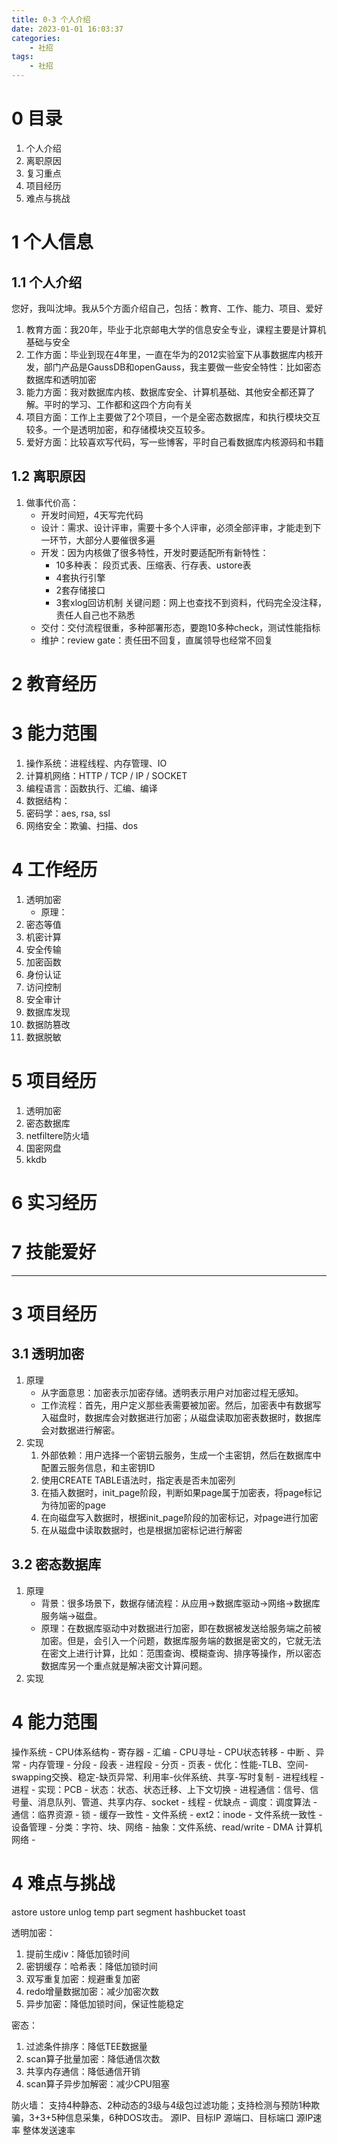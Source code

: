 ```yaml
---
title: 0-3 个人介绍
date: 2023-01-01 16:03:37
categories:
    - 社招
tags:
    - 社招
---
```


# 0 目录
1. 个人介绍
2. 离职原因
3. 复习重点
4. 项目经历
4. 难点与挑战

# 1 个人信息
## 1.1 个人介绍
您好，我叫沈坤。我从5个方面介绍自己，包括：教育、工作、能力、项目、爱好

1. 教育方面：我20年，毕业于北京邮电大学的信息安全专业，课程主要是计算机基础与安全
2. 工作方面：毕业到现在4年里，一直在华为的2012实验室下从事数据库内核开发，部门产品是GaussDB和openGauss，我主要做一些安全特性：比如密态数据库和透明加密
3. 能力方面：我对数据库内核、数据库安全、计算机基础、其他安全都还算了解。平时的学习、工作都和这四个方向有关
4. 项目方面：工作上主要做了2个项目，一个是全密态数据库，和执行模块交互较多。一个是透明加密，和存储模块交互较多。
5. 爱好方面：比较喜欢写代码，写一些博客，平时自己看数据库内核源码和书籍

## 1.2 离职原因
1. 做事代价高：
    - 开发时间短，4天写完代码
    - 设计：需求、设计评审，需要十多个人评审，必须全部评审，才能走到下一环节，大部分人要催很多遍
    - 开发：因为内核做了很多特性，开发时要适配所有新特性：
        - 10多种表： 段页式表、压缩表、行存表、ustore表
        - 4套执行引擎
        - 2套存储接口
        - 3套xlog回访机制
        关键问题：网上也查找不到资料，代码完全没注释，责任人自己也不熟悉
    - 交付：交付流程很重，多种部署形态，要跑10多种check，测试性能指标
    - 维护：review gate：责任田不回复，直属领导也经常不回复

# 2 教育经历

# 3 能力范围
1. 操作系统：进程线程、内存管理、IO
2. 计算机网络：HTTP / TCP / IP / SOCKET
3. 编程语言：函数执行、汇编、编译
4. 数据结构：
5. 密码学：aes, rsa, ssl
6. 网络安全：欺骗、扫描、dos

# 4 工作经历
1. 透明加密
    - 原理：
2. 密态等值
3. 机密计算
4. 安全传输
5. 加密函数
6. 身份认证
7. 访问控制
8. 安全审计
9. 数据库发现
10. 数据防篡改
11. 数据脱敏

# 5 项目经历
1. 透明加密
2. 密态数据库
3. netfiltere防火墙
4. 国密网盘
5. kkdb

# 6 实习经历

# 7 技能爱好

-----------------


# 3 项目经历
## 3.1 透明加密
1. 原理
    - 从字面意思：加密表示加密存储。透明表示用户对加密过程无感知。
    - 工作流程：首先，用户定义那些表需要被加密。然后，加密表中有数据写入磁盘时，数据库会对数据进行加密；从磁盘读取加密表数据时，数据库会对数据进行解密。
2. 实现
    1. 外部依赖：用户选择一个密钥云服务，生成一个主密钥，然后在数据库中配置云服务信息，和主密钥ID
    2. 使用CREATE TABLE语法时，指定表是否未加密列
    3. 在插入数据时，init_page阶段，判断如果page属于加密表，将page标记为待加密的page
    4. 在向磁盘写入数据时，根据init_page阶段的加密标记，对page进行加密
    5. 在从磁盘中读取数据时，也是根据加密标记进行解密

## 3.2 密态数据库
1. 原理
    - 背景：很多场景下，数据存储流程：从应用->数据库驱动->网络->数据库服务端->磁盘。
    - 原理：在数据库驱动中对数据进行加密，即在数据被发送给服务端之前被加密。但是，会引入一个问题，数据库服务端的数据是密文的，它就无法在密文上进行计算，比如：范围查询、模糊查询、排序等操作，所以密态数据库另一个重点就是解决密文计算问题。
2. 实现

# 4 能力范围
操作系统
    - CPU体系结构
        - 寄存器
            - 汇编
            - CPU寻址
        - CPU状态转移
            - 中断 、异常
    - 内存管理
        - 分段
            - 段表
            - 进程段
        - 分页
            - 页表
            - 优化：性能-TLB、空间-swapping交换、稳定-缺页异常、利用率-伙伴系统、共享-写时复制
    - 进程线程
        - 进程
            - 实现：PCB
            - 状态：状态、状态迁移、上下文切换
            - 进程通信：信号、信号量、消息队列、管道、共享内存、socket
        - 线程 
            - 优缺点
            - 调度：调度算法
            - 通信：临界资源
            - 锁 
            - 缓存一致性
    - 文件系统
        - ext2：inode
        - 文件系统一致性
    - 设备管理
        - 分类：字符、块、网络
        - 抽象：文件系统、read/write
        - DMA
计算机网络
    - 

# 4 难点与挑战

astore
ustore
unlog
temp
part
segment
hashbucket
toast

透明加密：
1. 提前生成iv：降低加锁时间
2. 密钥缓存：哈希表：降低加锁时间
3. 双写重复加密：规避重复加密
4. redo增量数据加密：减少加密次数
5. 异步加密：降低加锁时间，保证性能稳定

密态：
1. 过滤条件排序：降低TEE数据量
2. scan算子批量加密：降低通信次数
3. 共享内存通信：降低通信开销
4. scan算子异步加解密：减少CPU阻塞

防火墙：
支持4种静态、2种动态的3级与4级包过滤功能；支持检测与预防1种欺骗，3+3+5种信息采集，6种DOS攻击。
源IP、目标IP
源端口、目标端口
源IP速率
整体发送速率
